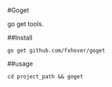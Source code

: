 #Goget

go get tools.

##Install

```
go get github.com/fxhover/goget
```

##usage

```
cd project_path && goget
```
